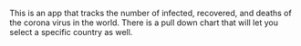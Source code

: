 This is an app that tracks the number of infected, recovered, and deaths of the corona virus in the world. There is a pull down chart that will let you select a specific country as well.
